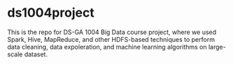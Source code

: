 # ds1004project
This is the repo for DS-GA 1004 Big Data course project, where we used Spark, Hive, MapReduce, and other HDFS-based techniques to perform data cleaning, data expoleration, and machine learning algorithms on large-scale dataset.
